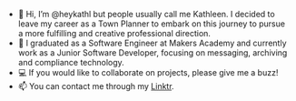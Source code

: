 - 👋 Hi, I’m @heykathl but people usually call me Kathleen. I decided to leave my career as a Town Planner to embark on this journey to pursue a more fulfilling and creative professional direction. 
- 🌱 I graduated as a Software Engineer at Makers Academy and currently work as a Junior Software Developer, focusing on messaging, archiving and compliance technology.
- 💻 If you would like to collaborate on projects, please give me a buzz! 
- 📫 You can contact me through my [Linktr](https://linktr.ee/heykathl).

<!---
heykathl/heykathl is a ✨ special ✨ repository because its `README.md` (this file) appears on your GitHub profile.
You can click the Preview link to take a look at your changes.
--->
